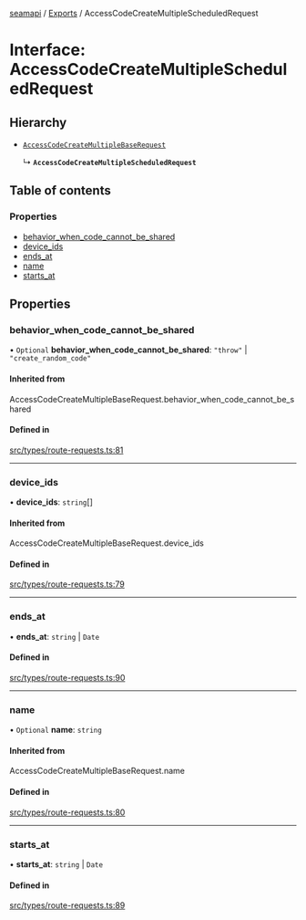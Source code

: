[seamapi](../README.md) / [Exports](../modules.md) / AccessCodeCreateMultipleScheduledRequest

# Interface: AccessCodeCreateMultipleScheduledRequest

## Hierarchy

- [`AccessCodeCreateMultipleBaseRequest`](../modules.md#accesscodecreatemultiplebaserequest)

  ↳ **`AccessCodeCreateMultipleScheduledRequest`**

## Table of contents

### Properties

- [behavior\_when\_code\_cannot\_be\_shared](AccessCodeCreateMultipleScheduledRequest.md#behavior_when_code_cannot_be_shared)
- [device\_ids](AccessCodeCreateMultipleScheduledRequest.md#device_ids)
- [ends\_at](AccessCodeCreateMultipleScheduledRequest.md#ends_at)
- [name](AccessCodeCreateMultipleScheduledRequest.md#name)
- [starts\_at](AccessCodeCreateMultipleScheduledRequest.md#starts_at)

## Properties

### behavior\_when\_code\_cannot\_be\_shared

• `Optional` **behavior\_when\_code\_cannot\_be\_shared**: ``"throw"`` \| ``"create_random_code"``

#### Inherited from

AccessCodeCreateMultipleBaseRequest.behavior\_when\_code\_cannot\_be\_shared

#### Defined in

[src/types/route-requests.ts:81](https://github.com/seamapi/javascript/blob/main/src/types/route-requests.ts#L81)

___

### device\_ids

• **device\_ids**: `string`[]

#### Inherited from

AccessCodeCreateMultipleBaseRequest.device\_ids

#### Defined in

[src/types/route-requests.ts:79](https://github.com/seamapi/javascript/blob/main/src/types/route-requests.ts#L79)

___

### ends\_at

• **ends\_at**: `string` \| `Date`

#### Defined in

[src/types/route-requests.ts:90](https://github.com/seamapi/javascript/blob/main/src/types/route-requests.ts#L90)

___

### name

• `Optional` **name**: `string`

#### Inherited from

AccessCodeCreateMultipleBaseRequest.name

#### Defined in

[src/types/route-requests.ts:80](https://github.com/seamapi/javascript/blob/main/src/types/route-requests.ts#L80)

___

### starts\_at

• **starts\_at**: `string` \| `Date`

#### Defined in

[src/types/route-requests.ts:89](https://github.com/seamapi/javascript/blob/main/src/types/route-requests.ts#L89)
